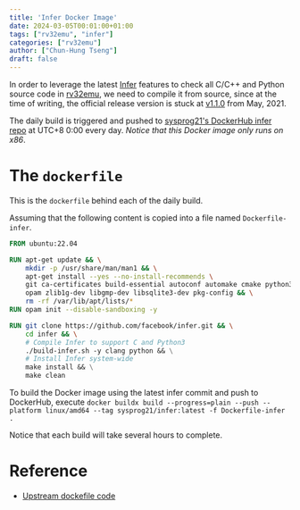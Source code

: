 ```yaml
---
title: 'Infer Docker Image'
date: 2024-03-05T00:01:00+01:00
tags: ["rv32emu", "infer"]
categories: ["rv32emu"]
author: ["Chun-Hung Tseng"]
draft: false
---
```


In order to leverage the latest [Infer](https://github.com/facebook/infer) features to check all C/C++ and Python source code in [rv32emu](https://github.com/sysprog21/rv32emu), we need to compile it from source, since at the time of writing, the official release version is stuck at [v1.1.0](https://github.com/facebook/infer/releases/tag/v1.1.0) from May, 2021. 

The daily build is triggered and pushed to [sysprog21's DockerHub infer repo](https://hub.docker.com/repository/docker/sysprog21/infer/general) at UTC+8 0:00 every day. *Notice that this Docker image only runs on x86*.

# The `dockerfile`

This is the `dockerfile` behind each of the daily build.

Assuming that the following content is copied into a file named `Dockerfile-infer`.

```dockerfile
FROM ubuntu:22.04

RUN apt-get update && \
    mkdir -p /usr/share/man/man1 && \
    apt-get install --yes --no-install-recommends \
    git ca-certificates build-essential autoconf automake cmake python3 curl sqlite3 \
    opam zlib1g-dev libgmp-dev libsqlite3-dev pkg-config && \
    rm -rf /var/lib/apt/lists/*
RUN opam init --disable-sandboxing -y

RUN git clone https://github.com/facebook/infer.git && \
    cd infer && \
    # Compile Infer to support C and Python3
    ./build-infer.sh -y clang python && \
    # Install Infer system-wide
    make install && \
    make clean

```

To build the Docker image using the latest infer commit and push to DockerHub, execute `docker buildx build --progress=plain --push --platform linux/amd64 --tag sysprog21/infer:latest -f Dockerfile-infer .` 

Notice that each build will take several hours to complete.

# Reference
- [Upstream dockefile code](https://github.com/facebook/infer/commit/e4c65eb2a1851fb8aa02c1f632dc1a8274189b28)
